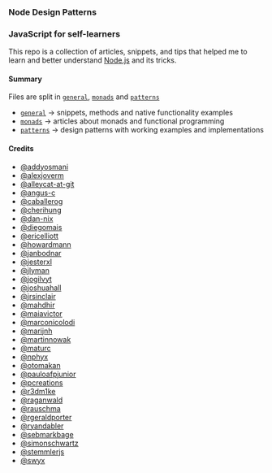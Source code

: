 ### Node Design Patterns

### JavaScript for self-learners

This repo is a collection of articles, snippets, and tips that helped me to learn and better understand [Node.js](https://nodejs.org/en/) and its tricks.

#### Summary

Files are split in [`general`](https://github.com/moatorres/node-design/tree/master/general), [`monads`](https://github.com/moatorres/node-design/tree/master/monads) and [`patterns`](https://github.com/moatorres/node-design/tree/master/patterns)

- [`general`](https://github.com/moatorres/node-design/tree/master/general) → snippets, methods and native functionality examples
- [`monads`](https://github.com/moatorres/node-design/tree/master/monads) → articles about monads and functional programming
- [`patterns`](https://github.com/moatorres/node-design/tree/master/patterns) → design patterns with working examples and implementations

#### Credits

- [@addyosmani](https://github.com/addyosmani)
- [@alexjoverm](https://github.com/alexjoverm/)
- [@alleycat-at-git](https://github.com/alleycat-at-git)
- [@angus-c](https://github.com/angus-c)
- [@caballerog](https://github.com/Caballerog)
- [@cherihung](https://github.com/cherihung)
- [@dan-nix](https://github.com/dan-nix)
- [@diegomais](https://github.com/diegomais)
- [@ericelliott](https://github.com/ericelliott)
- [@howardmann](https://github.com/howardmann)
- [@janbodnar](https://github.com/janbodnar)
- [@jesterxl](https://github.com/JesterXL)
- [@jlyman](https://github.com/jlyman)
- [@jogilvyt](https://github.com/jogilvyt)
- [@joshuahall](https://github.com/JoshuaHall)
- [@jrsinclair](https://github.com/jrsinclair)
- [@mahdhir](https://github.com/Mahdhir)
- [@maiavictor](https://github.com/MaiaVictor/)
- [@marconicolodi](https://github.com/MarcoNicolodi)
- [@marijnh](https://github.com/marijnh)
- [@martinnowak](https://github.com/MartinNowak)
- [@maturc](https://github.com/maturc)
- [@nphyx](https://github.com/nphyx)
- [@otomakan](https://github.com/Otomakan)
- [@pauloafpjunior](https://github.com/pauloafpjunior/)
- [@pcreations](https://github.com/PCreations)
- [@r3dm1ke](https://github.com/r3dm1ke)
- [@raganwald](https://github.com/raganwald)
- [@rauschma](https://github.com/rauschma)
- [@rgeraldporter](https://github.com/rgeraldporter)
- [@ryandabler](https://github.com/ryandabler)
- [@sebmarkbage](https://gist.github.com/sebmarkbage)
- [@simonschwartz](https://github.com/simonschwartz)
- [@stemmlerjs](https://github.com/stemmlerjs)
- [@swyx](https://www.netlify.com/authors/swyx/)
